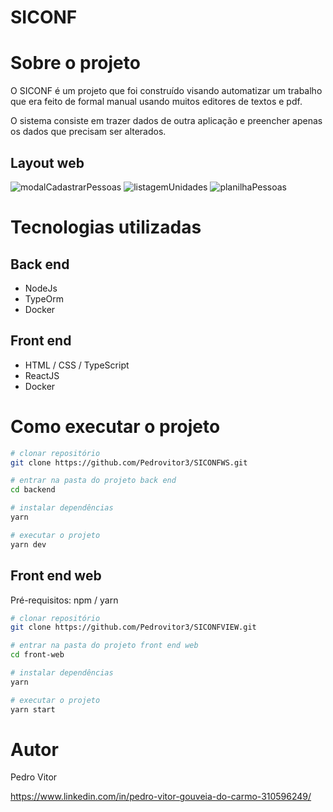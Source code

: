 # SICONF

# Sobre o projeto

O SICONF é um projeto que foi construído visando automatizar um trabalho que era feito de formal manual usando muitos editores de textos e pdf.

O sistema consiste em trazer dados de outra aplicação e preencher apenas os dados que precisam ser alterados.

## Layout web
![modalCadastrarPessoas](https://github.com/Pedrovitor3/siconf_backend/assets/125207408/44e973cf-c1b1-4f45-9f57-ecaa8ebb61d0)
![listagemUnidades](https://github.com/Pedrovitor3/siconf_backend/assets/125207408/782fb83f-8b3c-4ac8-8968-fb696943519f)
![planilhaPessoas](https://github.com/Pedrovitor3/siconf_backend/assets/125207408/30b5e3b1-4645-4d65-a568-346019646607)


# Tecnologias utilizadas
## Back end
- NodeJs
- TypeOrm
- Docker

## Front end
- HTML / CSS / TypeScript
- ReactJS
- Docker

# Como executar o projeto

```bash
# clonar repositório
git clone https://github.com/Pedrovitor3/SICONFWS.git

# entrar na pasta do projeto back end
cd backend

# instalar dependências
yarn

# executar o projeto
yarn dev
```

## Front end web
Pré-requisitos: npm / yarn

```bash
# clonar repositório
git clone https://github.com/Pedrovitor3/SICONFVIEW.git

# entrar na pasta do projeto front end web
cd front-web

# instalar dependências
yarn 

# executar o projeto
yarn start
```

# Autor

Pedro Vitor 

https://www.linkedin.com/in/pedro-vitor-gouveia-do-carmo-310596249/

